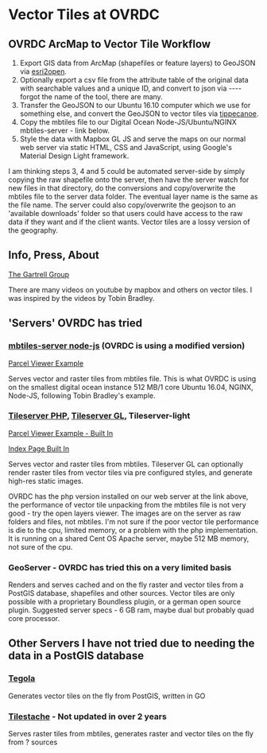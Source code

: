 # Vector Tiles at OVRDC

## OVRDC ArcMap to Vector Tile Workflow

 1. Export GIS data from ArcMap (shapefiles or feature layers) to GeoJSON via [esri2open](https://github.com/project-open-data/esri2open).
 2. Optionally export a csv file from the attribute table of the original data with searchable values and a unique ID, and convert to json via ---- forgot the name of the tool, there are many.
 3. Transfer the GeoJSON to our Ubuntu 16.10 computer which we use for something else, and convert the GeoJSON to vector tiles via [tippecanoe](https://github.com/mapbox/tippecanoe).
 4. Copy the mbtiles file to our Digital Ocean Node-JS/Ubuntu/NGINX mbtiles-server - link below.
 5. Style the data with Mapbox GL JS and serve the maps on our normal web server via static HTML, CSS and JavaScript, using Google's Material Design Light framework.
 
I am thinking steps 3, 4 and 5 could be automated server-side by simply copying the raw shapefile onto the server, then have the server watch for new files in that directory, do the conversions and copy/overwrite the mbtiles file to the server data folder. The eventual layer name is the same as the file name. The server could also copy/overwrite the geojson to an 'available downloads' folder so that users could have access to the raw data if they want and if the client wants. Vector tiles are a lossy version of the geography.

## Info, Press, About

[The Gartrell Group](http://www.gartrellgroup.com/vector-tiles-for-all/)

There are many videos on youtube by mapbox and others on vector tiles. I was inspired by the videos by Tobin Bradley.

## 'Servers' OVRDC has tried

### [mbtiles-server node-js](https://github.com/ratrun/mbtiles-server) (OVRDC is using a modified version)

[Parcel Viewer Example](https://www.ovrdc.org/apps/mapbox-parcel-viewer.html)

Serves vector and raster tiles from mbtiles file.
This is what OVRDC is using on the smallest digital ocean instance 512 MB/1 core Ubuntu 16.04, NGINX, Node-JS, following Tobin Bradley's example.

### [Tileserver PHP](https://github.com/klokantech/tileserver-php), [Tileserver GL](https://github.com/klokantech/tileserver-gl), Tileserver-light
[Parcel Viewer Example - Built In](https://www.ovrdc.org/apps/tiles/#sci-parcels/mapboxgl)

[Index Page Built In](https://www.ovrdc.org/apps/tiles)

Serves vector and raster tiles from mbtiles.
Tileserver GL can optionally render raster tiles from vector tiles via pre configured styles, and generate high-res static images.

OVRDC has the php version installed on our web server at the link above, the performance of vector tile unpacking from the mbtiles file is not very good - try the open layers viewer. The images are on the server as raw folders and files, not mbtiles. I'm not sure if the poor vector tile performance is die to the cpu, limited memory, or a problem with the php implementation. It is running on a shared Cent OS Apache server, maybe 512 MB memory, not sure of the cpu.

### GeoServer - OVRDC has tried this on a very limited basis
Renders and serves cached and on the fly raster and vector tiles from a PostGIS database, shapefiles and other sources. Vector tiles are only possible with a proprietary Boundless plugin, or a german open source plugin. Suggested server specs - 6 GB ram, maybe dual but probably quad core processor. 

## Other Servers I have not tried due to needing the data in a PostGIS database

### [Tegola](http://tegola.io/)
Generates vector tiles on the fly from PostGIS, written in GO

### [Tilestache](http://tilestache.org/) - Not updated in over 2 years
Serves raster tiles from mbtiles, generates raster and vector tiles on the fly from ? sources
